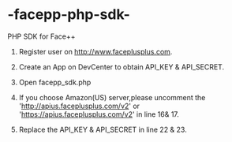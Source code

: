 -facepp-php-sdk-
================
PHP SDK for Face++
1. Register user on http://www.faceplusplus.com. 

2. Create an App on DevCenter to obtain API_KEY & API_SECRET. 

3. Open facepp_sdk.php 

4. If you choose Amazon(US) server,please uncomment the 'http://apius.faceplusplus.com/v2' or 'https://apius.faceplusplus.com/v2' in line 16& 17.

5. Replace the API_KEY & API_SECRET in line 22 & 23. 

